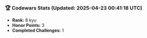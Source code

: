 ### 🏆 Codewars Stats (Updated: 2025-04-23 00:41:18 UTC)

- **Rank:** 8 kyu
- **Honor Points:** 3
- **Completed Challenges:** 1
